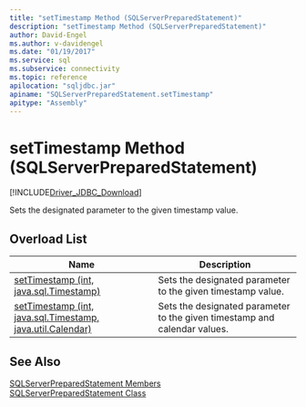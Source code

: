 ```yaml
---
title: "setTimestamp Method (SQLServerPreparedStatement)"
description: "setTimestamp Method (SQLServerPreparedStatement)"
author: David-Engel
ms.author: v-davidengel
ms.date: "01/19/2017"
ms.service: sql
ms.subservice: connectivity
ms.topic: reference
apilocation: "sqljdbc.jar"
apiname: "SQLServerPreparedStatement.setTimestamp"
apitype: "Assembly"
---
```

# setTimestamp Method (SQLServerPreparedStatement)
[!INCLUDE[Driver_JDBC_Download](../../../includes/driver_jdbc_download.md)]

  Sets the designated parameter to the given timestamp value.  
  
## Overload List  
  
|Name|Description|  
|----------|-----------------|  
|[setTimestamp (int, java.sql.Timestamp)](../../../connect/jdbc/reference/settimestamp-method-int-java-sql-timestamp.md)|Sets the designated parameter to the given timestamp value.|  
|[setTimestamp (int, java.sql.Timestamp, java.util.Calendar)](../../../connect/jdbc/reference/settimestamp-method-int-java-sql-timestamp-java-util-calendar.md)|Sets the designated parameter to the given timestamp and calendar values.|  
  
## See Also  
 [SQLServerPreparedStatement Members](../../../connect/jdbc/reference/sqlserverpreparedstatement-members.md)   
 [SQLServerPreparedStatement Class](../../../connect/jdbc/reference/sqlserverpreparedstatement-class.md)  
  
  
